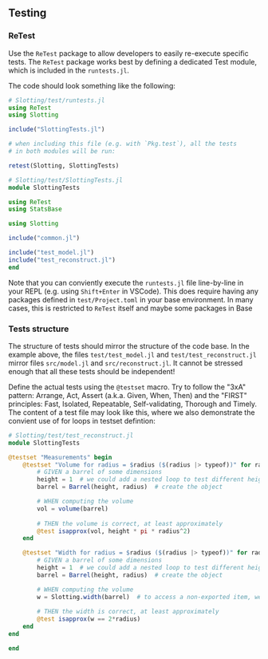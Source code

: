 ## Testing

### ReTest
Use  the `ReTest` package to allow developers to easily re-execute specific tests. 
The `ReTest` package works best by defining a dedicated Test module, which is included in the `runtests.jl`.

The code should look something like the following:
````julia
# Slotting/test/runtests.jl
using ReTest
using Slotting

include("SlottingTests.jl")

# when including this file (e.g. with `Pkg.test`), all the tests
# in both modules will be run:

retest(Slotting, SlottingTests)
````

````julia
# Slotting/test/SlottingTests.jl
module SlottingTests

using ReTest
using StatsBase

using Slotting

include("common.jl")

include("test_model.jl")
include("test_reconstruct.jl")
end
````

Note that you can conviently execute the `runtests.jl` file line-by-line in your REPL (e.g. using `Shift+Enter` in VSCode).
This does require having any packages defined in `test/Project.toml` in your base environment.
In many cases, this is restricted to `ReTest` itself and maybe some packages in Base

### Tests structure
The structure of tests should mirror the structure of the code base.
In the example above, the files `test/test_model.jl` and `test/test_reconstruct.jl` mirror files `src/model.jl` and `src/reconstruct.jl`. 
It cannot be stressed enough that all these tests should be independent! 

Define the actual tests using the `@testset` macro. 
Try to follow the "3xA" pattern: Arrange, Act, Assert (a.k.a. Given, When, Then) and the "FIRST" principles: Fast, Isolated, Repeatable, Self-validating, Thorough and Timely.
The content of a test file may look like this, where we also demonstrate the convient use of for loops in testset defintion:
````julia
# Slotting/test/test_reconstruct.jl
module SlottingTests

@testset "Measurements" begin
    @testset "Volume for radius = $radius ($(radius |> typeof))" for radius in [0, 1, 1.0, pi, 1/sqrt(pi)]  # some interesting samples
        # GIVEN a barrel of some dimensions
        height = 1  # we could add a nested loop to test different heights too
        barrel = Barrel(height, radius)  # create the object

        # WHEN computing the volume
        vol = volume(barrel)
        
        # THEN the volume is correct, at least approximately
        @test isapprox(vol, height * pi * radius^2)
    end

    @testset "Width for radius = $radius ($(radius |> typeof))" for radius in [0, 1, 1.0, pi, 1/sqrt(pi)]  # some interesting samples
        # GIVEN a barrel of some dimensions
        height = 1  # we could add a nested loop to test different heights too
        barrel = Barrel(height, radius)  # create the object

        # WHEN computing the volume
        w = Slotting.width(barrel)  # to access a non-exported item, we must specify the Package name
        
        # THEN the width is correct, at least approximately
        @test isapprox(w == 2*radius)
    end
end

end
